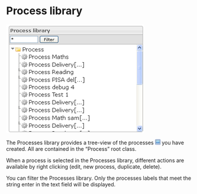 <!--
parent: 'Manage Processes'
created_at: '2012-03-29 16:25:36'
updated_at: '2013-03-13 14:27:24'
authors:
    - 'Jérôme Bogaerts'
contributors:
    - 'Franck Gismondi'
tags:
    - 'Manage Processes'
-->

Process library
===============

![](../resources/processes-library.png)

The Processes library provides a tree-view of the processes ![](../resources/item_icon_library.png) you have created. All are contained in the “Process” root class.

When a process is selected in the Processes library, different actions are available by right clicking (edit, new process, duplicate, delete).

You can filter the Processes library. Only the processes labels that meet the string enter in the text field will be displayed.


